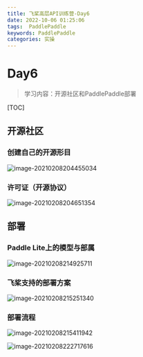 ```yaml
---
title: 飞桨高层API训练营-Day6
date: 2022-10-06 01:25:06
tags:  PaddlePaddle
keywords: PaddlePaddle
categories: 实操
---
```


# Day6

> 学习内容：开源社区和PaddlePaddle部署

[TOC]

## 开源社区

### 创建自己的开源形目

![image-20210208204455034](https://lalalademaxiya01.oss-cn-beijing.aliyuncs.com/img/20210208204455.png)

### 许可证（开源协议）

![image-20210208204651354](https://lalalademaxiya01.oss-cn-beijing.aliyuncs.com/img/20210208204651.png)





## 部署

### Paddle Lite上的模型与部属

![image-20210208214925711](https://lalalademaxiya01.oss-cn-beijing.aliyuncs.com/img/20210208214925.png)

### 飞桨支持的部署方案

![image-20210208215251340](https://lalalademaxiya01.oss-cn-beijing.aliyuncs.com/img/20210208215251.png)

### 部署流程

![image-20210208215411942](https://lalalademaxiya01.oss-cn-beijing.aliyuncs.com/img/20210208215412.png)

![image-20210208222717616](https://lalalademaxiya01.oss-cn-beijing.aliyuncs.com/img/20210208222717.png)